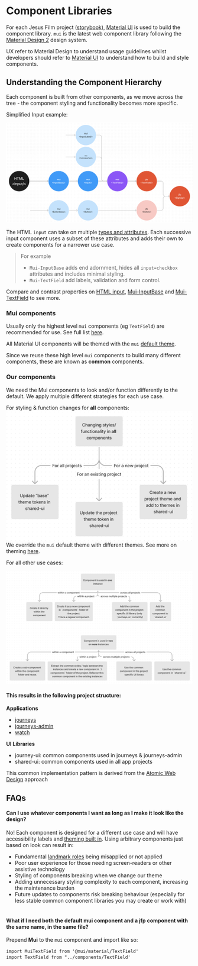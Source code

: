 # Component Libraries

For each Jesus Film project ([storybook](https://storybook.core.jesusfilm.org/)), [Material UI](https://mui.com/material-ui/getting-started/overview/) is used to build the component library. `mui` is the latest web component library following the [Material Design 2](https://m2.material.io/components?platform=web) design system.

UX refer to Material Design to understand usage guidelines whilst developers should refer to [Material UI](https://mui.com/material-ui/getting-started/supported-components/) to understand how to build and style components.

## Understanding the Component Hierarchy

Each component is built from other components, as we move across the tree - the component styling and functionality becomes more specific.

Simplified Input example:

![Component Hierarchy](./component-hierarchy.png)

The HTML `input` can take on multiple [types and attributes](https://developer.mozilla.org/en-US/docs/Web/HTML/Element/Input). Each successive input component uses a subset of these attributes and adds their own to create components for a narrower use case.

> For example
>
> - `Mui-InputBase` adds end adornment, hides all `input=checkbox` attributes and includes minimal styling.
> - `Mui-TextField` add labels, validation and form control.
>   <br />

Compare and contrast properties on [HTML input](https://developer.mozilla.org/en-US/docs/Web/HTML/Element/Input), [Mui-InputBase](https://mui.com/material-ui/api/input-base/) and [Mui-TextField](https://mui.com/material-ui/api/text-field/#advanced-configuration) to see more.

### Mui components

Usually only the highest level `mui` components (eg `TextField`) are recommended for use. See full list [here](https://mui.com/material-ui/).

All Material UI components will be themed with the `mui` [default theme](https://mui.com/material-ui/customization/default-theme/).

Since we reuse these high level `mui` components to build many different components, these are known as **common** components.

### Our components

We need the Mui components to look and/or function differently to the default. We apply multiple different strategies for each use case.

For styling & function changes for **all** components:
![All components](./all-components.png)
We override the `mui` default theme with different themes. See more on theming [here](../04-theming.md).

For all other use cases:

![Other components](./other-components.png)

#### This results in the following project structure:<br/>

**Applications**

- [journeys](https://your.nextstep.is/)
- [journeys-admin](https://admin.nextstep.is/)
- [watch](https://watch-jesusfilm.vercel.app/)

**UI Libraries**

- journey-ui: common components used in journeys & journeys-admin
- shared-ui: common components used in all app projects

This common implementation pattern is derived from the [Atomic Web Design](https://bradfrost.com/blog/post/atomic-web-design/) approach

## FAQs

#### **Can I use whatever components I want as long as I make it look like the design?**

No! Each component is designed for a different use case and will have accessibility labels and [theming built in](https://bareynol.github.io/mui-theme-creator/#TextField).
Using arbitrary components just based on look can result in:

- Fundamental [landmark roles](https://developer.mozilla.org/en-US/docs/Web/Accessibility/ARIA/roles/landmark_role) being misapplied or not applied
- Poor user experience for those needing screen-readers or other assistive technology
- Styling of components breaking when we change our theme
- Adding unnecessary styling complexity to each component, increasing the maintenance burden
- Future updates to components risk breaking behaviour (especially for less stable common component libraries you may create or work with)
  <br/><br/>

#### **What if I need both the default mui component and a jfp component with the same name, in the same file?**

Prepend **Mui** to the `mui` component and import like so:

```
import MuiTextField from '@mui/material/TextField'
import TextField from "../components/TextField'
```
